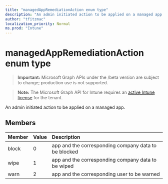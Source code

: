 ```yaml
---
title: "managedAppRemediationAction enum type"
description: "An admin initiated action to be applied on a managed app."
author: "tfitzmac"
localization_priority: Normal
ms.prod: "Intune"
---
```


# managedAppRemediationAction enum type

> **Important:** Microsoft Graph APIs under the /beta version are subject to change; production use is not supported.

> **Note:** The Microsoft Graph API for Intune requires an [active Intune license](https://go.microsoft.com/fwlink/?linkid=839381) for the tenant.

An admin initiated action to be applied on a managed app.

## Members
|Member|Value|Description|
|:---|:---|:---|
|block|0|app and the corresponding company data to be blocked|
|wipe|1|app and the corresponding company data to be wiped|
|warn|2|app and the corresponding user to be warned|





